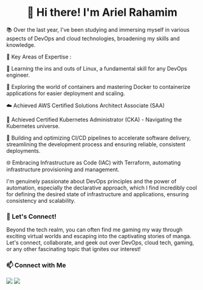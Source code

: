 <div align="center">
  <h1>👋 Hi there! I'm Ariel Rahamim</h1>
</div>
📚 Over the last year, I've been studying and immersing myself in various aspects of DevOps and cloud technologies, broadening my skills and knowledge.</p>
  
  🔧 Key Areas of Expertise : 

🐧 Learning the ins and outs of Linux, a fundamental skill for any DevOps engineer.

🐳 Exploring the world of containers and mastering Docker to containerize applications for easier deployment and scaling.

☁️ Achieved AWS Certified Solutions Architect Associate (SAA)

🚀 Achieved Certified Kubernetes Administrator (CKA) - Navigating the Kubernetes universe.

🔄 Building and optimizing CI/CD pipelines to accelerate software delivery, streamlining the development process and ensuring reliable, consistent deployments.

🌐 Embracing Infrastructure as Code (IAC) with Terraform, automating infrastructure provisioning and management.
  
I'm genuinely passionate about DevOps principles and the power of automation, especially the declarative approach, which I find incredibly cool for defining the desired state of infrastructure and applications, ensuring consistency and scalability.</p>
  
  <h3>🌟 Let's Connect!</h3>
  <p>Beyond the tech realm, you can often find me gaming my way through exciting virtual worlds and escaping into the captivating stories of manga. Let's connect, collaborate, and geek out over DevOps, cloud tech, gaming, or any other fascinating topic that ignites our interest!</p>

  <h3>📫 Connect with Me</h3>
  <a href="https://www.linkedin.com/in/ariel-rahamim/"><img src="https://img.icons8.com/fluent/48/000000/linkedin.png"/></a>
  <a href="mailto:rahamimariel@gmail.com"><img src="https://img.icons8.com/fluent/48/000000/email.png"/></a>
</div>
